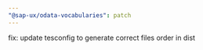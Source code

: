```yaml
---
"@sap-ux/odata-vocabularies": patch
---
```


fix: update tesconfig to generate correct files order in dist
